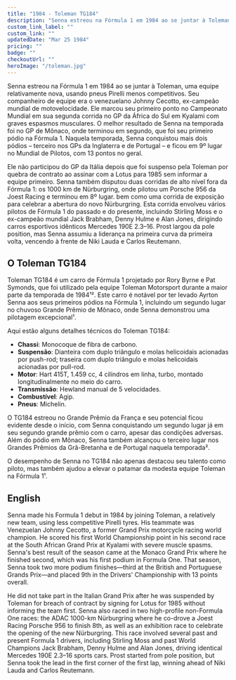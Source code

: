 ```yaml
---
title: "1984 - Toleman TG184"
description: "Senna estreou na Fórmula 1 em 1984 ao se juntar à Toleman, uma equipe relativamente nova, usando pneus Pirelli menos competitivos."
custom_link_label: ""
custom_link: ""
updatedDate: "Mar 25 1984"
pricing: ""
badge: ""
checkoutUrl: ""
heroImage: "/toleman.jpg"
---
```


Senna estreou na Fórmula 1 em 1984 ao se juntar à Toleman, uma equipe relativamente nova, usando pneus Pirelli menos competitivos. Seu companheiro de equipe era o venezuelano Johnny Cecotto, ex-campeão mundial de motovelocidade. Ele marcou seu primeiro ponto no Campeonato Mundial em sua segunda corrida no GP da África do Sul em Kyalami com graves espasmos musculares. O melhor resultado de Senna na temporada foi no GP de Mônaco, onde terminou em segundo, que foi seu primeiro pódio na Fórmula 1. Naquela temporada, Senna conquistou mais dois pódios – terceiro nos GPs da Inglaterra e de Portugal – e ficou em 9º lugar no Mundial de Pilotos, com 13 pontos no geral.

Ele não participou do GP da Itália depois que foi suspenso pela Toleman por quebra de contrato ao assinar com a Lotus para 1985 sem informar a equipe primeiro. Senna também disputou duas corridas de alto nível fora da Fórmula 1: os 1000 km de Nürburgring, onde pilotou um Porsche 956 da Joest Racing e terminou em 8º lugar. bem como uma corrida de exposição para celebrar a abertura do novo Nürburgring. Esta corrida envolveu vários pilotos de Fórmula 1 do passado e do presente, incluindo Stirling Moss e o ex-campeão mundial Jack Brabham, Denny Hulme e Alan Jones, dirigindo carros esportivos idênticos Mercedes 190E 2.3–16. Prost largou da pole position, mas Senna assumiu a liderança na primeira curva da primeira volta, vencendo à frente de Niki Lauda e Carlos Reutemann.

## O Toleman TG184 

Toleman TG184 é um carro de Fórmula 1 projetado por Rory Byrne e Pat Symonds, que foi utilizado pela equipe Toleman Motorsport durante a maior parte da temporada de 1984¹². Este carro é notável por ter levado Ayrton Senna aos seus primeiros pódios na Fórmula 1, incluindo um segundo lugar no chuvoso Grande Prêmio de Mônaco, onde Senna demonstrou uma pilotagem excepcional¹.

Aqui estão alguns detalhes técnicos do Toleman TG184:
- **Chassi**: Monocoque de fibra de carbono.
- **Suspensão**: Dianteira com duplo triângulo e molas helicoidais acionadas por push-rod; traseira com duplo triângulo e molas helicoidais acionadas por pull-rod.
- **Motor**: Hart 415T, 1.459 cc, 4 cilindros em linha, turbo, montado longitudinalmente no meio do carro.
- **Transmissão**: Hewland manual de 5 velocidades.
- **Combustível**: Agip.
- **Pneus**: Michelin.

O TG184 estreou no Grande Prêmio da França e seu potencial ficou evidente desde o início, com Senna conquistando um segundo lugar já em seu segundo grande prêmio com o carro, apesar das condições adversas. Além do pódio em Mônaco, Senna também alcançou o terceiro lugar nos Grandes Prêmios da Grã-Bretanha e de Portugal naquela temporada².

O desempenho de Senna no TG184 não apenas destacou seu talento como piloto, mas também ajudou a elevar o patamar da modesta equipe Toleman na Fórmula 1¹.
 
## English

Senna made his Formula 1 debut in 1984 by joining Toleman, a relatively new team, using less competitive Pirelli tyres. His teammate was Venezuelan Johnny Cecotto, a former Grand Prix motorcycle racing world champion. He scored his first World Championship point in his second race at the South African Grand Prix at Kyalami with severe muscle spasms. Senna's best result of the season came at the Monaco Grand Prix where he finished second, which was his first podium in Formula One. That season, Senna took two more podium finishes—third at the British and Portuguese Grands Prix—and placed 9th in the Drivers' Championship with 13 points overall.

He did not take part in the Italian Grand Prix after he was suspended by Toleman for breach of contract by signing for Lotus for 1985 without informing the team first. Senna also raced in two high-profile non-Formula One races: the ADAC 1000-km Nürburgring where he co-drove a Joest Racing Porsche 956 to finish 8th, as well as an exhibition race to celebrate the opening of the new Nürburgring. This race involved several past and present Formula 1 drivers, including Stirling Moss and past World Champions Jack Brabham, Denny Hulme and Alan Jones, driving identical Mercedes 190E 2.3–16 sports cars. Prost started from pole position, but Senna took the lead in the first corner of the first lap, winning ahead of Niki Lauda and Carlos Reutemann.

